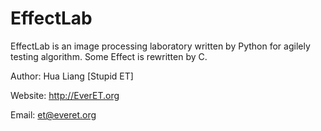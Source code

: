 EffectLab
=========

EffectLab is an image processing laboratory written by Python for agilely testing algorithm.
Some Effect is rewritten by C.


Author: Hua Liang [Stupid ET]

Website: http://EverET.org

Email: et@everet.org
